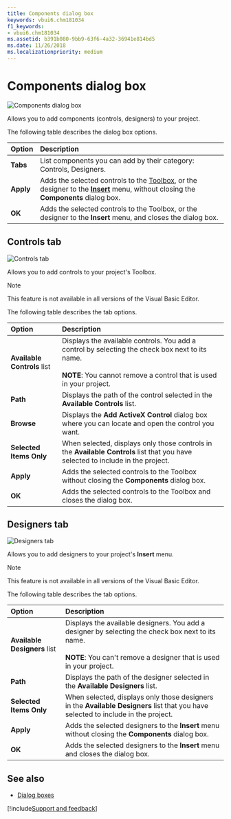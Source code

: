 ```yaml
---
title: Components dialog box
keywords: vbui6.chm181034
f1_keywords:
- vbui6.chm181034
ms.assetid: b391b080-9bb9-63f6-4a32-36941e814bd5
ms.date: 11/26/2018
ms.localizationpriority: medium
---
```



# Components dialog box

![Components dialog box](../../../images/va5lxx1_ZA01201778.gif)

Allows you to add components (controls, designers) to your project.

The following table describes the dialog box options.

|Option|Description|
|:-----|:----------|
|**Tabs**|List components you can add by their category: Controls, Designers. |
|**Apply**|Adds the selected controls to the [Toolbox](toolbox.md), or the designer to the **[Insert](insert-menu.md)** menu, without closing the **Components** dialog box.|
|**OK**|Adds the selected controls to the Toolbox, or the designer to the **Insert** menu, and closes the dialog box.|

## Controls tab

![Controls tab](../../../images/addcc_ZA01201563.gif)

Allows you to add controls to your project's Toolbox.

> [!NOTE] 
> This feature is not available in all versions of the Visual Basic Editor.

The following table describes the tab options.

|Option|Description|
|:-----|:----------|
|**Available Controls** list |Displays the available controls. You add a control by selecting the check box next to its name.<br/><br/>**NOTE**: You cannot remove a control that is used in your project.|
|**Path**|Displays the path of the control selected in the **Available Controls** list.|
|**Browse**|Displays the **Add ActiveX Control** dialog box where you can locate and open the control you want.|
|**Selected Items Only**|When selected, displays only those controls in the **Available Controls** list that you have selected to include in the project.|
|**Apply**|Adds the selected controls to the Toolbox without closing the **Components** dialog box.|
|**OK**|Adds the selected controls to the Toolbox and closes the dialog box.|

## Designers tab

![Designers tab](../../../images/va267r1_ZA01201775.gif)

Allows you to add designers to your project's **Insert** menu.

> [!NOTE] 
> This feature is not available in all versions of the Visual Basic Editor.

The following table describes the tab options.

|Option|Description|
|:-----|:----------|
|**Available Designers** list |Displays the available designers. You add a designer by selecting the check box next to its name.<br/><br/>**NOTE**: You can't remove a designer that is used in your project.|
|**Path**|Displays the path of the designer selected in the **Available Designers** list.|
|**Selected Items Only**|When selected, displays only those designers in the **Available Designers** list that you have selected to include in the project.|
|**Apply**|Adds the selected designers to the **Insert** menu without closing the **Components** dialog box.|
|**OK**|Adds the selected designers to the **Insert** menu and closes the dialog box.|

## See also

- [Dialog boxes](../dialog-boxes.md)

[!include[Support and feedback](~/includes/feedback-boilerplate.md)]